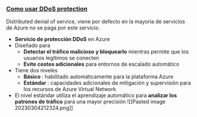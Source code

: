 ### [Como usar DDoS protection](https://youtu.be/MUVFMF9DgM0?list=PLGjZwEtPN7j-Q59JYso3L4_yoCjj2syrM&t=126)
Distributed denial of service, viene por defecto en la mayoria de servicios de Azure no se paga por este servicio.
-   **Servicio de protección DDoS** en Azure
-   Diseñado para
    -   **Detectar el tráfico malicioso** **y bloquearlo** mientras permite que los usuarios legítimos se conecten
    -   **Evite costos adicionales** para entornos de escalado automático
-   Tiene dos niveles
    -   **Básico** : habilitado automáticamente para la plataforma Azure
    -   **Estándar** : capacidades adicionales de mitigación y supervisión para los recursos de Azure Virtual Network
-   El nivel estándar utiliza el aprendizaje automático para **analizar los patrones de tráfico** para una mayor precisión
![[Pasted image 20230304212324.png]]